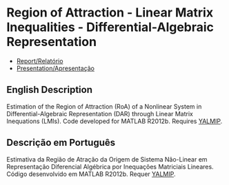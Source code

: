 # Region of Attraction - Linear Matrix Inequalities - Differential-Algebraic Representation

* [Report/Relatório](LaTeX/report.pdf)
* [Presentation/Apresentação](LaTeX/slides.pdf)

## English Description

Estimation of the Region of Attraction (RoA) of a Nonlinear System in Differential-Algebraic Representation (DAR) through Linear Matrix Inequations (LMIs).
Code developed for MATLAB R2012b.
Requires [YALMIP](https://yalmip.github.io/).

## Descrição em Português

Estimativa da Região de Atração da Origem de Sistema Não-Linear em Representação Diferencial Algébrica por Inequações Matriciais Lineares.
Código desenvolvido em MATLAB R2012b.
Requer [YALMIP](https://yalmip.github.io/).
